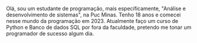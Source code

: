 Olá, sou um estudante de programação, mais especificamente, "Análise e desenvolvimento de sistemas", na Puc Minas. 
Tenho 18 anos e comecei nesse mundo da programação em 2023. 
Atualmente faço um curso de Python e Banco de dados SQL por fora da faculdade, pretendo me tonar um programador de sucesso algum dia.
